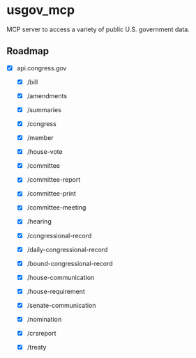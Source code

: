 # usgov_mcp

MCP server to access a variety of public U.S. government data.


## Roadmap

- [x] api.congress.gov
    - [x] /bill
    - [x] /amendments
    - [x] /summaries
    - [x] /congress
    - [x] /member
    - [x] /house-vote
    - [x] /committee
    - [x] /committee-report
    - [x] /committee-print
    - [x] /committee-meeting
    - [x] /hearing
    - [x] /congressional-record
    - [x] /daily-congressional-record
    - [x] /bound-congressional-record
    - [x] /house-communication
    - [x] /house-requirement
    - [x] /senate-communication
    - [x] /nomination
    - [x] /crsreport
    - [x] /treaty

